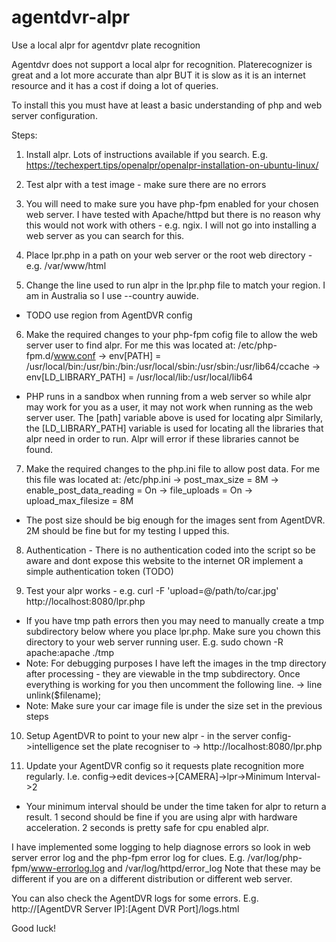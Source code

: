 # agentdvr-alpr
Use a local alpr for agentdvr plate recognition


Agentdvr does not support a local alpr for recognition.  Platerecognizer is great and a lot more accurate than alpr BUT it is slow as it is an internet resource and it has a cost if doing a lot of queries.

To install this you must have at least a basic understanding of php and web server configuration.

Steps:
1. Install alpr.  Lots of instructions available if you search.  E.g. https://techexpert.tips/openalpr/openalpr-installation-on-ubuntu-linux/

2. Test alpr with a test image - make sure there are no errors

3. You will need to make sure you have php-fpm enabled for your chosen web server.  I have tested with Apache/httpd but there is no reason why this would not work with others - e.g. ngix.  I will not go into installing a web server as you can search for this.

4. Place lpr.php in a path on your web server or the root web directory - e.g. /var/www/html

5. Change the line used to run alpr in the lpr.php file to match your region.  I am in Australia so I use --country auwide.
- TODO use region from AgentDVR config

6. Make the required changes to your php-fpm cofig file to allow the web server user to find alpr.  For me this was located at: /etc/php-fpm.d/www.conf
-> env[PATH] = /usr/local/bin:/usr/bin:/bin:/usr/local/sbin:/usr/sbin:/usr/lib64/ccache
-> env[LD_LIBRARY_PATH] = /usr/local/lib:/usr/local/lib64
      
- PHP runs in a sandbox when running from a web server so while alpr may work for you as a user, it may not work when running as the web server user.  The [path] variable above  is used for locating alpr 
Similarly, the [LD_LIBRARY_PATH] variable is used for locating all the libraries that alpr need in order to run.  Alpr will error if these libraries cannot be found.
  
7. Make the required changes to the php.ini file to allow post data.  For me this file was located at: /etc/php.ini
-> post_max_size = 8M
-> enable_post_data_reading = On
-> file_uploads = On
-> upload_max_filesize = 8M   

- The post size should be big enough for the images sent from AgentDVR.  2M should be fine but for my testing I upped this.

8. Authentication - There is no authentication coded into the script so be aware and dont expose this website to the internet OR implement a simple authentication token (TODO)

9. Test your alpr works - e.g. curl -F 'upload=@/path/to/car.jpg' http://localhost:8080/lpr.php
- If you have tmp path errors then you may need to manually create a tmp subdirectory below where you place lpr.php.  Make sure you chown this directory to your web server running user.  E.g. sudo chown -R apache:apache ./tmp
- Note: For debugging purposes I have left the images in the tmp directory after processing - they are viewable in the tmp subdirectory.  Once everything is working for you then uncomment the following line.
-> line unlink($filename);
- Note: Make sure your car image file is under the size set in the previous steps

10. Setup AgentDVR to point to your new alpr - in the server config->intelligence set the plate recogniser to
-> http://localhost:8080/lpr.php

11. Update your AgentDVR config so it requests plate recognition more regularly. I.e. config->edit devices->[CAMERA]->lpr->Minimum Interval->2
- Your minimum interval should be under the time taken for alpr to return a result.  1 second should be fine if you are using alpr with hardware acceleration. 2 seconds is pretty safe for cpu enabled alpr.


I have implemented some logging to help diagnose errors so look in web server error log and the php-fpm error log for clues.
E.g. /var/log/php-fpm/www-errorlog.log and /var/log/httpd/error_log
Note that these may be different if you are on a different distribution or different web server.

You can also check the AgentDVR logs for some errors. E.g. http://[AgentDVR Server IP]:[Agent DVR Port]/logs.html

Good luck!
